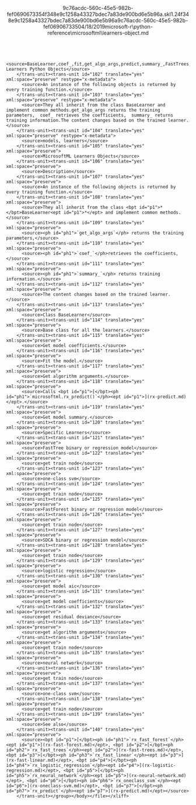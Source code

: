<?xml version="1.0"?><xliff version="1.2" xmlns="urn:oasis:names:tc:xliff:document:1.2" xmlns:xsi="http://www.w3.org/2001/XMLSchema-instance" xsi:schemaLocation="urn:oasis:names:tc:xliff:document:1.2 xliff-core-1.2-transitional.xsd"><file datatype="xml" original="learners-object.md" source-language="en-US" target-language="en-US"><header><tool tool-id="mdxliff" tool-name="mdxliff" tool-version="1.0-d1654b2" tool-company="Microsoft" /><xliffext:skl_file_name xmlns:xliffext="urn:microsoft:content:schema:xliffextensions">9c76acdc-560c-45e5-982b-fef0690673354f348e9c1258a43327bdec7a83de900bd6e5b96a.skl</xliffext:skl_file_name><xliffext:version xmlns:xliffext="urn:microsoft:content:schema:xliffextensions">1.2</xliffext:version><xliffext:ms.openlocfilehash xmlns:xliffext="urn:microsoft:content:schema:xliffextensions">4f348e9c1258a43327bdec7a83de900bd6e5b96a</xliffext:ms.openlocfilehash><xliffext:ms.sourcegitcommit xmlns:xliffext="urn:microsoft:content:schema:xliffextensions">9c76acdc-560c-45e5-982b-fef069067335</xliffext:ms.sourcegitcommit><xliffext:ms.lasthandoff xmlns:xliffext="urn:microsoft:content:schema:xliffextensions">04/18/2019</xliffext:ms.lasthandoff><xliffext:ms.openlocfilepath xmlns:xliffext="urn:microsoft:content:schema:xliffextensions">microsoft-r\python-reference\microsoftml\learners-object.md</xliffext:ms.openlocfilepath></header><body><group id="content" extype="content"><trans-unit id="101" translate="yes" xml:space="preserve" restype="x-metadata">
          <source>BaseLearner,coef_,fit,get_algo_args,predict,summary_,FastTrees,get_train_node,OneClassSvm,get_train_node,FastForest,get_train_node,FastLinear,get_train_node,LogisticRegression,aic,coef_,deviance_,get_algo_args,get_train_node,NeuralNetwork,get_train_node,OneClassSvm,get_train_node: Learners Python Objects</source>
        </trans-unit><trans-unit id="102" translate="yes" xml:space="preserve" restype="x-metadata">
          <source>An instance of the following objects is returned by every training function.</source>
        </trans-unit><trans-unit id="103" translate="yes" xml:space="preserve" restype="x-metadata">
          <source>They all inherit from the class BaseLearner and implement common methods.get_algo_args returns the training parameters,  coef_ retrieves the coefficients,  summary_ returns training information.The content changes based on the trained learner.</source>
        </trans-unit><trans-unit id="104" translate="yes" xml:space="preserve" restype="x-metadata">
          <source>models, learners</source>
        </trans-unit><trans-unit id="105" translate="yes" xml:space="preserve">
          <source>MicrosoftML Learners Objects</source>
        </trans-unit><trans-unit id="106" translate="yes" xml:space="preserve">
          <source>Description</source>
        </trans-unit><trans-unit id="107" translate="yes" xml:space="preserve">
          <source>An instance of the following objects is returned by every training function.</source>
        </trans-unit><trans-unit id="108" translate="yes" xml:space="preserve">
          <source>They all inherit from the class <bpt id="p1">*</bpt>BaseLearner<ept id="p1">*</ept> and implement common methods.</source>
        </trans-unit><trans-unit id="109" translate="yes" xml:space="preserve">
          <source><ph id="ph1">`get_algo_args`</ph> returns the training parameters,</source>
        </trans-unit><trans-unit id="110" translate="yes" xml:space="preserve">
          <source><ph id="ph1">`coef_`</ph>retrieves the coefficients,</source>
        </trans-unit><trans-unit id="111" translate="yes" xml:space="preserve">
          <source><ph id="ph1">`summary_`</ph> returns training information.</source>
        </trans-unit><trans-unit id="112" translate="yes" xml:space="preserve">
          <source>The content changes based on the trained learner.</source>
        </trans-unit><trans-unit id="113" translate="yes" xml:space="preserve">
          <source>Class BaseLearner</source>
        </trans-unit><trans-unit id="114" translate="yes" xml:space="preserve">
          <source>Base class for all the learners.</source>
        </trans-unit><trans-unit id="115" translate="yes" xml:space="preserve">
          <source>Get model coefficients.</source>
        </trans-unit><trans-unit id="116" translate="yes" xml:space="preserve">
          <source>Fit the model.</source>
        </trans-unit><trans-unit id="117" translate="yes" xml:space="preserve">
          <source>Get algorithm arguments.</source>
        </trans-unit><trans-unit id="118" translate="yes" xml:space="preserve">
          <source>Calls <bpt id="p1">[</bpt><ph id="ph1">`microsoftml.rx_predict()`</ph><ept id="p1">](rx-predict.md)</ept>.</source>
        </trans-unit><trans-unit id="119" translate="yes" xml:space="preserve">
          <source>Get model summary.</source>
        </trans-unit><trans-unit id="120" translate="yes" xml:space="preserve">
          <source>Specific Learners</source>
        </trans-unit><trans-unit id="121" translate="yes" xml:space="preserve">
          <source>FastTree binary or regression model</source>
        </trans-unit><trans-unit id="122" translate="yes" xml:space="preserve">
          <source>get train node</source>
        </trans-unit><trans-unit id="123" translate="yes" xml:space="preserve">
          <source>one-class svm</source>
        </trans-unit><trans-unit id="124" translate="yes" xml:space="preserve">
          <source>get train node</source>
        </trans-unit><trans-unit id="125" translate="yes" xml:space="preserve">
          <source>FastForest binary or regression model</source>
        </trans-unit><trans-unit id="126" translate="yes" xml:space="preserve">
          <source>get train node</source>
        </trans-unit><trans-unit id="127" translate="yes" xml:space="preserve">
          <source>SDCA binary or regression model</source>
        </trans-unit><trans-unit id="128" translate="yes" xml:space="preserve">
          <source>get train node</source>
        </trans-unit><trans-unit id="129" translate="yes" xml:space="preserve">
          <source>logistic regression</source>
        </trans-unit><trans-unit id="130" translate="yes" xml:space="preserve">
          <source>get model aic</source>
        </trans-unit><trans-unit id="131" translate="yes" xml:space="preserve">
          <source>get model coefficients</source>
        </trans-unit><trans-unit id="132" translate="yes" xml:space="preserve">
          <source>get residual deviance</source>
        </trans-unit><trans-unit id="133" translate="yes" xml:space="preserve">
          <source>get algorithm arguments</source>
        </trans-unit><trans-unit id="134" translate="yes" xml:space="preserve">
          <source>get train node</source>
        </trans-unit><trans-unit id="135" translate="yes" xml:space="preserve">
          <source>neural network</source>
        </trans-unit><trans-unit id="136" translate="yes" xml:space="preserve">
          <source>get train node</source>
        </trans-unit><trans-unit id="137" translate="yes" xml:space="preserve">
          <source>one-class svm</source>
        </trans-unit><trans-unit id="138" translate="yes" xml:space="preserve">
          <source>get train node</source>
        </trans-unit><trans-unit id="139" translate="yes" xml:space="preserve">
          <source>See also</source>
        </trans-unit><trans-unit id="140" translate="yes" xml:space="preserve">
          <source><bpt id="p1">[</bpt><ph id="ph1">`rx_fast_forest`</ph><ept id="p1">](rx-fast-forest.md)</ept>, <bpt id="p2">[</bpt><ph id="ph2">`rx_fast_trees`</ph><ept id="p2">](rx-fast-trees.md)</ept>, <bpt id="p3">[</bpt><ph id="ph3">`rx_fast_linear`</ph><ept id="p3">](rx-fast-linear.md)</ept>, <bpt id="p4">[</bpt><ph id="ph4">`rx_logistic_regression`</ph><ept id="p4">](rx-logistic-regression.md)</ept>, <bpt id="p5">[</bpt><ph id="ph5">`rx_neural_network`</ph><ept id="p5">](rx-neural-network.md)</ept>, <bpt id="p6">[</bpt><ph id="ph6">`rx_oneclass_svm`</ph><ept id="p6">](rx-oneclass-svm.md)</ept>, <bpt id="p7">[</bpt><ph id="ph7">`rx_predict`</ph><ept id="p7">](rx-predict.md)</ept></source>
        </trans-unit></group></body></file></xliff>